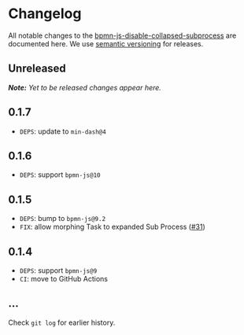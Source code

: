 # Changelog

All notable changes to the [bpmn-js-disable-collapsed-subprocess](https://github.com/bpmn-io/bpmn-js-disable-collapsed-subprocess) are documented here. We use [semantic versioning](http://semver.org/) for releases.

## Unreleased

___Note:__ Yet to be released changes appear here._

## 0.1.7

* `DEPS`: update to `min-dash@4`

## 0.1.6

* `DEPS`: support `bpmn-js@10`

## 0.1.5

* `DEPS`: bump to `bpmn-js@9.2`
* `FIX`: allow morphing Task to expanded Sub Process ([#31](https://github.com/bpmn-io/bpmn-js-disable-collapsed-subprocess/issues/31))

## 0.1.4

* `DEPS`: support `bpmn-js@9`
* `CI`: move to GitHub Actions

## ...

Check `git log` for earlier history.